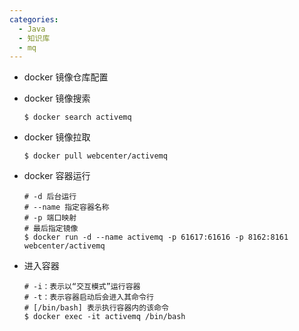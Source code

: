 ```yaml
---
categories:
  - Java
  - 知识库
  - mq
---
```

- docker 镜像仓库配置

- docker 镜像搜索

  ```shell
  $ docker search activemq 
  ```

- docker 镜像拉取

  ````shell
  $ docker pull webcenter/activemq
  ````

- docker 容器运行

  ```shell
  # -d 后台运行
  # --name 指定容器名称
  # -p 端口映射
  # 最后指定镜像
  $ docker run -d --name activemq -p 61617:61616 -p 8162:8161 webcenter/activemq
  ```

- 进入容器

  ```shell
  # -i：表示以“交互模式”运行容器
  # -t：表示容器启动后会进入其命令行 
  # [/bin/bash] 表示执行容器内的该命令
  $ docker exec -it activemq /bin/bash 
  ```



